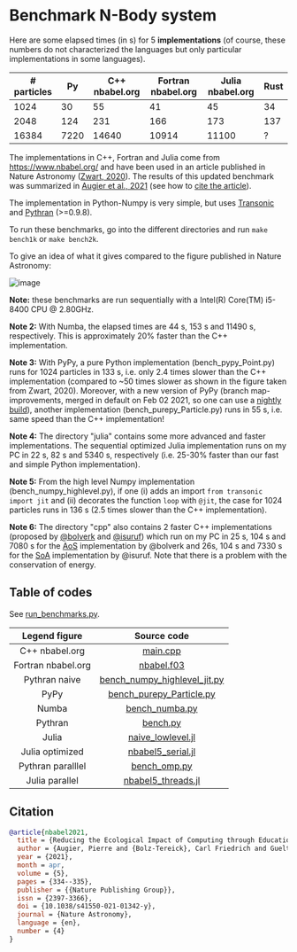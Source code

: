 # Benchmark N-Body system

Here are some elapsed times (in s) for 5 **implementations** (of course, these
numbers do not characterized the languages but only particular implementations
in some languages).

| # particles |   Py | C++ nbabel.org | Fortran nbabel.org | Julia nbabel.org | Rust |
|-------------|------|----------------|--------------------|------------------|------|
|     1024    |   30 |      55        |         41         |        45        |   34 |
|     2048    |  124 |     231        |        166         |       173        |  137 |
|    16384    | 7220 |   14640        |      10914         |     11100        |    ? |

The implementations in C++, Fortran and Julia come from https://www.nbabel.org/
and have been used in an article published in Nature Astronomy
([Zwart, 2020](https://arxiv.org/pdf/2009.11295.pdf)). The results of this
updated benchmark was summarized in [Augier et al., 2021](https://rdcu.be/ciO0J)
(see how to [cite the article](#Citation)).

The implementation in Python-Numpy is very simple, but uses
[Transonic](https://transonic.readthedocs.io) and
[Pythran](https://pythran.readthedocs.io) (>=0.9.8).

To run these benchmarks, go into the different directories and run `make
bench1k` or `make bench2k`.

To give an idea of what it gives compared to the figure published in Nature Astronomy:

![image](https://raw.githubusercontent.com/paugier/nbabel/master/py/fig/fig_ecolo_impact_transonic.png)

**Note:** these benchmarks are run sequentially with a Intel(R) Core(TM)
i5-8400 CPU @ 2.80GHz.

**Note 2:** With Numba, the elapsed times are 44 s, 153 s and 11490 s,
respectively. This is approximately 20% faster than the C++ implementation.

**Note 3:** With PyPy, a pure Python implementation (bench_pypy_Point.py) runs
for 1024 particles in 133 s, i.e. only 2.4 times slower than the C++
implementation (compared to ~50 times slower as shown in the figure taken from
Zwart, 2020). Moreover, with a new version of PyPy (branch map-improvements,
merged in default on Feb 02 2021, so one can use a [nightly
build](https://buildbot.pypy.org/nightly/py3.7/)), another implementation
(bench_purepy_Particle.py) runs in 55 s, i.e. same speed than the C++
implementation!

**Note 4:** The directory "julia" contains some more advanced and faster
implementations. The sequential optimized Julia implementation runs on my PC in
22 s, 82 s and 5340 s, respectively (i.e. 25-30% faster than our fast and
simple Python implementation).

**Note 5:** From the high level Numpy implementation
(bench_numpy_highlevel.py), if one (i) adds an import `from transonic import
jit` and (ii) decorates the function `loop` with `@jit`, the case for 1024
particles runs in 136 s (2.5 times slower than the C++ implementation).

**Note 6:** The directory "cpp" also contains 2 faster C++ implementations
(proposed by [@bolverk](https://github.com/paugier/nbabel/pull/16) and
[@isuruf](https://github.com/paugier/nbabel/pull/17)) which run on my PC in 25
s, 104 s and 7080 s for the [AoS](https://en.wikipedia.org/wiki/AoS_and_SoA)
implementation by @bolverk and 26s, 104 s and 7330 s for the
[SoA](https://en.wikipedia.org/wiki/AoS_and_SoA) implementation by @isuruf.
Note that there is a problem with the conservation of energy.

## Table of codes

See [run_benchmarks.py](https://github.com/paugier/nbabel/blob/reply-zwart2020/power/run_benchmarks.py).

|   Legend figure    |        Source code                            |
|:------------------:|:---------------------------------------------:|
|   C++ nbabel.org   | [main.cpp][main.cpp]                          |
| Fortran nbabel.org | [nbabel.f03][nbabel.f03]                      |
|   Pythran naive    | [bench_numpy_highlevel_jit.py][pythran-naive] |
|        PyPy        | [bench_purepy_Particle.py][purepy_Particle]   |
|        Numba       | [bench_numba.py][bench_numba.py]              |
|       Pythran      | [bench.py][bench.py]                          |
|        Julia       | [naive_lowlevel.jl][naive_lowlevel.jl]        |
|   Julia optimized  | [nbabel5_serial.jl][nbabel5_serial.jl]        |
|  Pythran paralllel | [bench_omp.py][bench_omp.py]                  |
|   Julia parallel   | [nbabel5_threads.jl][nbabel5_threads.jl]      |

[main.cpp]:   https://github.com/paugier/nbabel/blob/reply-zwart2020/cpp/main.cpp
[nbabel.f03]: https://github.com/paugier/nbabel/blob/reply-zwart2020/fortran/nbabel.f03
[pythran-naive]: https://github.com/paugier/nbabel/blob/reply-zwart2020/py/bench_numpy_highlevel_jit.py
[purepy_Particle]: https://github.com/paugier/nbabel/blob/reply-zwart2020/py/bench_purepy_Particle.py
[bench_numba.py]: https://github.com/paugier/nbabel/blob/reply-zwart2020/py/bench_numba.py
[bench.py]: https://github.com/paugier/nbabel/blob/reply-zwart2020/py/bench.py
[naive_lowlevel.jl]: https://github.com/paugier/nbabel/blob/reply-zwart2020/julia/naive_lowlevel.jl
[nbabel5_serial.jl]: https://github.com/paugier/nbabel/blob/reply-zwart2020/julia/nbabel5_serial.jl
[bench_omp.py]: https://github.com/paugier/nbabel/blob/reply-zwart2020/py/bench_omp.py
[nbabel5_threads.jl]: https://github.com/paugier/nbabel/blob/reply-zwart2020/julia/nbabel5_threads.jl

## Citation

```bib
@article{nbabel2021,
  title = {Reducing the Ecological Impact of Computing through Education and {{Python}} Compilers},
  author = {Augier, Pierre and {Bolz-Tereick}, Carl Friedrich and Guelton, Serge and Mohanan, Ashwin Vishnu},
  year = {2021},
  month = apr,
  volume = {5},
  pages = {334--335},
  publisher = {{Nature Publishing Group}},
  issn = {2397-3366},
  doi = {10.1038/s41550-021-01342-y},
  journal = {Nature Astronomy},
  language = {en},
  number = {4}
}
```
